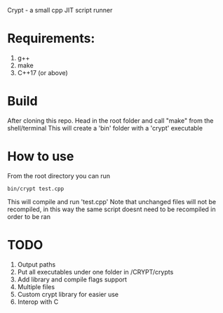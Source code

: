 Crypt - a small cpp JIT script runner

# Requirements:
  1. g++
  2. make
  3. C++17 (or above)

# Build
After cloning this repo. Head in the root folder and call "make" from the shell/terminal
This will create a 'bin' folder with a 'crypt' executable

# How to use
From the root directory you can run

```
bin/crypt test.cpp
```

This will compile and run 'test.cpp' 
Note that unchanged files will not be recompiled, in this way the same script doesnt need to be recompiled in order to be ran

# TODO 

1. Output paths
2. Put all executables under one folder in /CRYPT/crypts
3. Add library and compile flags support
4. Multiple files
5. Custom crypt library for easier use
6. Interop with C

